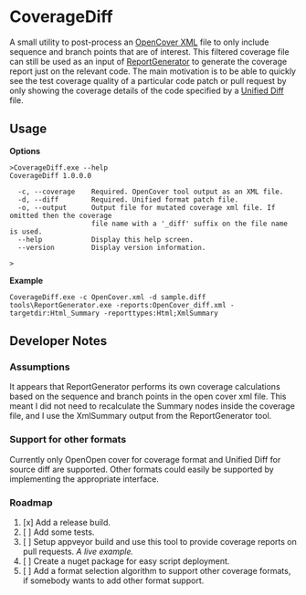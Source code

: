 # CoverageDiff

A small utility to post-process an [OpenCover XML](https://github.com/OpenCover/opencover) file to only include sequence and branch points that are of interest. This filtered coverage file can still be used as an input of [ReportGenerator](http://danielpalme.github.io/ReportGenerator/) to generate the coverage report just on the relevant code. The main motivation is to be able to quickly see the test coverage quality of a particular code patch or pull request by only showing the coverage details of the code specified by a [Unified Diff](http://www.gnu.org/software/diffutils/manual/html_node/Example-Unified.html#Example-Unified) file.

## Usage

**Options**

    >CoverageDiff.exe --help
    CoverageDiff 1.0.0.0
    
      -c, --coverage    Required. OpenCover tool output as an XML file.
      -d, --diff        Required. Unified format patch file.
      -o, --output      Output file for mutated coverage xml file. If omitted then the coverage
                        file name with a '_diff' suffix on the file name is used.
      --help            Display this help screen.
      --version         Display version information.
      
    >

**Example**

    CoverageDiff.exe -c OpenCover.xml -d sample.diff 
    tools\ReportGenerator.exe -reports:OpenCover_diff.xml -targetdir:Html_Summary -reporttypes:Html;XmlSummary
    
## Developer Notes

### Assumptions

It appears that ReportGenerator performs its own coverage calculations based on the sequence and branch points in the open cover xml file. This meant I did not need to recalculate the Summary nodes inside the coverage file, and I use the XmlSummary output from the ReportGenerator tool.

### Support for other formats

Currently only OpenOpen cover for coverage format and Unified Diff for source diff are supported. Other formats could easily be supported by implementing the appropriate interface.

### Roadmap

1. [x] Add a release build.
2. [ ] Add some tests.
3. [ ] Setup appveyor build and use this tool to provide coverage reports on pull requests. *A live example.*
4. [ ] Create a nuget package for easy script deployment.
5. [ ] Add a format selection algorithm to support other coverage formats, if somebody wants to add other format support.